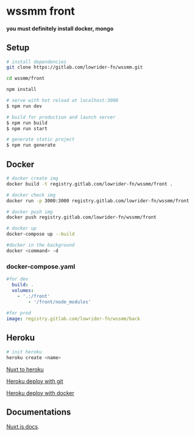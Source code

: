 # wssmm front

#### you must definitely install docker, mongo

## Setup

```bash
# install dependencies
git clone https://gitlab.com/lowrider-fn/wssmm.git

cd wssmm/front

npm install

# serve with hot reload at localhost:3000
$ npm run dev

# build for production and launch server
$ npm run build
$ npm run start

# generate static project
$ npm run generate
```

## Docker

```bash
# docker create img
docker build -t registry.gitlab.com/lowrider-fn/wssmm/front .

# docker check img
docker run -p 3000:3000 registry.gitlab.com/lowrider-fn/wssmm/front

# docker push img
docker push registry.gitlab.com/lowrider-fn/wssmm/front

# docker up
docker-compose up --build

#docker in the background
docker <command> -d
```

### docker-compose.yaml
```yaml
#for dev
  build: .
  volumes:
    - '.:/front'
		- '/front/node_modules'
	  
#for prod
image: registry.gitlab.com/lowrider-fn/wssmm/back
```

## Heroku

```bash
# init heroku 
heroku create <name>
```
[Nuxt to heroku](https://ru.nuxtjs.org/faq/heroku-deployment/)

[Heroku deploy with git](https://devcenter.heroku.com/categories/deploying-with-git)

[Heroku deploy with docker](https://devcenter.heroku.com/articles/container-registry-and-runtime)

## Documentations
[Nuxt.js docs](https://nuxtjs.org).
